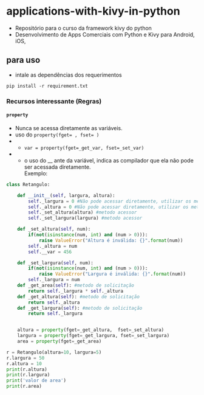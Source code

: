 # applications-with-kivy-in-python
- Repositório para o curso da framework kivy do python
- Desenvolvimento de Apps Comerciais com Python e Kivy para Android, iOS,

## para uso
* intale as dependências dos requerimentos
```shell
pip install -r requirement.txt
```

### Recursos interessante (Regras)
#### ```property```
- Nunca se acessa diretamente as variáveis.
- uso do ```property(fget= , fset= )``` </br>
- - ```var = property(fget=_get_var, fset=_set_var)```
- - o uso do __ ante da variável, indica as compilador que ela não pode ser acessada diretamente. </br>
Exemplo:
```python
class Retangulo:

    def __init__(self, largura, altura):
        self._largura = 0 #Não pode acessar diretamente, utilizar os metodos acessores
        self._altura = 0 #Não pode acessar diretamente, utilizar os metodos acessores
        self._set_altura(altura) #metodo acessor
        self._set_largura(largura) #metodo acessor

    def _set_altura(self, num):
        if(not(isinstance(num, int) and (num > 0))):
            raise ValueError("Altura é inválida: {}".format(num))
        self._altura = num
        self.__var = 456

    def _set_largura(self, num):
        if(not(isinstance(num, int) and (num > 0))):
            raise ValueError("Largura é inválida: {}".format(num))
        self._largura = num
    def _get_area(self): #metodo de solicitação
        return self._largura * self._altura
    def _get_altura(self): #metodo de solicitação
        return self._altura
    def _get_largura(self): #metodo de solicitação
        return self._largura


    altura = property(fget=_get_altura,  fset=_set_altura)
    largura = property(fget=_get_largura, fset=_set_largura)
    area = property(fget=_get_area)

r = Retangulo(altura=10, largura=5)
r.largura = 50
r.altura = 10
print(r.altura)
print(r.largura)
print('valor de area')
print(r.area)
```
